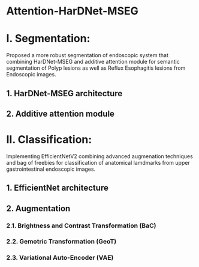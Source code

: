 # Attention-HarDNet-MSEG

# I. Segmentation:
Proposed a more robust segmentation of endoscopic system that combining HarDNet-MSEG and additive attention module for semantic segmentation of Polyp lesions as well as Reflux Esophagitis lesions from Endoscopic images.

## 1. HarDNet-MSEG architecture

## 2. Additive attention module

#

# II. Classification:
Implementing EfficientNetV2 combining advanced augmenation techniques and bag of freebies for classification of anatomical lamdmarks from upper gastrointestinal endoscopic images.


## 1. EfficientNet architecture

## 2. Augmentation

### 2.1. Brightness and Contrast Transformation (BaC)

### 2.2. Gemotric Transformation (GeoT)

### 2.3. Variational Auto-Encoder (VAE)